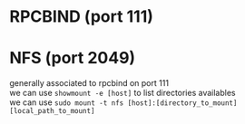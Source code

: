 
# RPCBIND (port 111)


# NFS (port 2049)
generally associated to rpcbind on port 111\
we can use ```showmount -e [host]``` to list directories availables\
we can use ```sudo mount -t nfs [host]:[directory_to_mount] [local_path_to_mount]```


